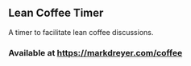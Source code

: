 ## Lean Coffee Timer

A timer to facilitate lean coffee discussions.

### Available at https://markdreyer.com/coffee
